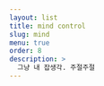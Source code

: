 ```yaml
---
layout: list
title: mind control
slug: mind
menu: true
order: 8
description: >
  그냥 내 잡생각. 주절주절
---
```

